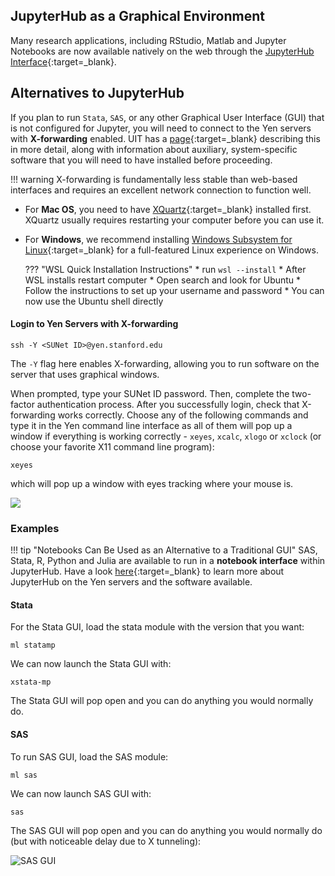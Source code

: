 ## JupyterHub as a Graphical Environment

Many research applications, including RStudio, Matlab and Jupyter Notebooks are now available natively on the web through the [JupyterHub Interface](/_getting_started/jupyter/){:target=_blank}.

## Alternatives to JupyterHub

If you plan to run `Stata`, `SAS`, or any other Graphical User Interface (GUI) that is not configured for Jupyter, you will need to connect to the Yen servers with **X-forwarding** enabled. UIT has a [page](https://uit.stanford.edu/service/sharedcomputing/moreX){:target=_blank} describing this in more detail, along with information about auxiliary, system-specific software that you will need to have installed before proceeding.

!!! warning
    X-forwarding is fundamentally less stable than web-based interfaces and requires an excellent network connection to function well.

* For **Mac OS**, you need to have [XQuartz](https://www.xquartz.org/){:target=_blank} installed first. XQuartz usually requires restarting your computer before you can use it.

* For **Windows**, we recommend installing [Windows Subsystem for Linux](https://learn.microsoft.com/en-us/windows/wsl/install){:target=_blank} for a full-featured Linux experience on Windows.
      
    ??? "WSL Quick Installation Instructions"
          * run `wsl --install`
          * After WSL installs restart computer
          * Open search and look for Ubuntu
          * Follow the instructions to set up your username and password
          * You can now use the Ubuntu shell directly


#### Login to Yen Servers with X-forwarding

```title="Terminal Command"
ssh -Y <SUNet ID>@yen.stanford.edu
```

The `-Y` flag here enables X-forwarding, allowing you to run software on the server that uses graphical windows.

When prompted, type your SUNet ID password. Then, complete the two-factor authentication process.
After you successfully login, check that X-forwarding works correctly. Choose any of the following commands and type it in the Yen command line interface as all of them will pop up a window if everything is working correctly - `xeyes`, `xcalc`, `xlogo` or `xclock` (or choose your favorite X11 command line program):

```title="Terminal Command"
xeyes
```
which will pop up a window with eyes tracking where your mouse is.

![](/assets/images/xeyes.png)

### Examples
!!! tip "Notebooks Can Be Used as an Alternative to a Traditional GUI"
    SAS, Stata, R, Python and Julia are available to run in a **notebook interface** within JupyterHub. Have a look [here](/_getting_started/jupyter/){:target=_blank} to learn more about JupyterHub on the Yen servers and the software available.

#### Stata

For the Stata GUI, load the stata module with the version that you want:

```title="Terminal Command"
ml statamp
```
We can now launch the Stata GUI with:

```title="Terminal Command"
xstata-mp
```

The Stata GUI will pop open and you can do anything you would normally do.

#### SAS

To run SAS GUI, load the SAS module:

```title="Terminal Command"
ml sas
```
We can now launch SAS GUI with:

```title="Terminal Command"
sas
```

The SAS GUI will pop open and you can do anything you would normally do (but with noticeable delay due to X tunneling):

![SAS GUI](/assets/images/sas-gui.png)